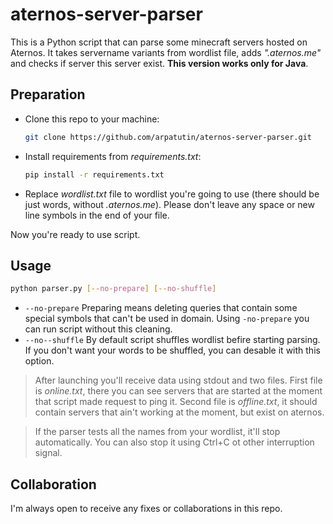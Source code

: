 # aternos-server-parser

This is a Python script that can parse some minecraft servers hosted on Aternos. It takes servername variants from wordlist file, adds _".aternos.me"_ and checks if server this server exist. **This version works only for Java**.

## Preparation

- Clone this repo to your machine:
    ```sh
    git clone https://github.com/arpatutin/aternos-server-parser.git
    ```
- Install requirements from _requirements.txt_:
  ```sh
  pip install -r requirements.txt
  ```
- Replace _wordlist.txt_ file to wordlist you're going to use (there should be just words, without _.aternos.me_). Please don't leave any space or new line symbols in the end of your file.

Now you're ready to use script. 

## Usage

```sh
python parser.py [--no-prepare] [--no-shuffle]
```

- ```--no-prepare```
  Preparing means deleting queries that contain some special symbols that can't be used in domain. Using ```-no-prepare``` you can run script without this cleaning.
- ```--no--shuffle```
  By default script shuffles wordlist befire starting parsing. If you don't want your words to be shuffled, you can desable it with this option.

> After launching you'll receive data using stdout and two files.
> First file is _online.txt_, there you can see servers that are started at the moment that script made request to ping it.
> Second file is _offline.txt_, it should contain servers that ain't working at the moment, but exist on aternos.

> If the parser tests all the names from your wordlist, it'll stop automatically.
> You can also stop it using Ctrl+C ot other interruption signal.

## Collaboration

I'm always open to receive any fixes or collaborations in this repo.
